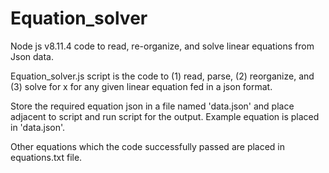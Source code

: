 # Equation_solver
Node js v8.11.4 code to read, re-organize, and solve linear equations from Json data.


Equation_solver.js script is the code to (1) read, parse, (2) reorganize, and (3) solve for x for any given linear equation fed in a json format. 

Store the required equation json in a file named 'data.json' and place adjacent to script and run script for the output.
Example equation is placed in 'data.json'.

Other equations which the code successfully passed are placed in equations.txt file.
